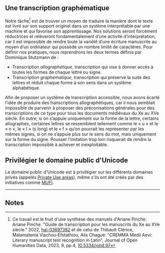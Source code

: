 ## Une transcription graphématique

Notre tâche[^1] est de trouver un moyen de traduire la manière dont le texte est livré sur son support
originel dans un système interprétable par une machine et qui favorise son apprentissage. Nos
solutions seront forcément réductrices et relèveront fondamentalement d’une activité
d’interprétation, car il est impossible de rendre toute la variété d’une écriture manuscrite au moyen
d’un ordinateur qui possède un nombre limité de caractères. Pour définir nos pratiques, nous
reprendrons les deux termes définis par Dominique Stutzmann de :
- Transcription *allographétique*, transcription qui vise à donner accès à toutes les formes de
chaque lettre ou signe.
- Transcription *graphématique*, transcription qui préserve la suite des lettres et réduit chaque
forme à son sens dans un système alphabétique.
  
Afin de proposer un système de transcription accessible, nous avons écarté l’idée de produire des
transcriptions allographétiques, car il nous semblait impossible de parvenir à proposer des
préconisations générales pour des transcriptions de ce type pour tous les documents médiévaux du
Xe au XVe siècle. En outre, si on s’appuie uniquement sur la forme de la lettre, certains allographes,
certaines lettres se ressemblent tellement comme le « u » et le « n », le « ſ » (s long) et le « f »
qu’on pourrait les représenter par les mêmes signes, si on ne s’appuie plus sur le sens du mot, mais
uniquement sur la forme du signe. Pousser l’imitation trop loin risquerait de rendre la transcription
impossible à achever et inexploitable. 

## Privilégier le domaine public d'Unicode

Le domaine public d'Unicode est à privilégier sur les différents domaines privés (appelés [Private Use areas](https://en.wikipedia.org/wiki/Private_Use_Areas)), même s'ils ont été 
créés par des initiatives comme [MUFI](https://mufi.info/q.php?p=mufi).

------
## Notes

[^1]: Ce travail est le fruit d'une synthèse des manuels d'Ariane Pinche: Ariane Pinche. "Guide de transcription pour les manuscrits du Xe au XVe siècle." 2022, [hal-03697382](https://hal.science/hal-03697382) et de celui de Thibault Clérice, Malamatenia Vlachou-Efstathiou, Alix Chagué: "CREMMA Medii Aevi: Literary manuscript text
recognition in Latin", Journal of Open Humanities Data, 2023, 9, pp.4,
[10.5334/johd.97](https://dx.doi.org/10.5334/johd.97)